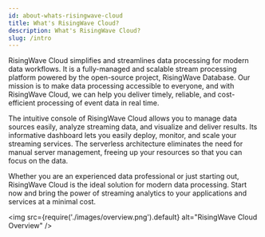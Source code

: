 ```yaml
---
id: about-whats-risingwave-cloud
title: What's RisingWave Cloud?
description: What's RisingWave Cloud?
slug: /intro
---
```


RisingWave Cloud simplifies and streamlines data processing for modern data workflows. It is a fully-managed and scalable stream processing platform powered by the open-source project, RisingWave Database. Our mission is to make data processing accessible to everyone, and with RisingWave Cloud, we can help you deliver timely, reliable, and cost-efficient processing of event data in real time.

The intuitive console of RisingWave Cloud allows you to manage data sources easily, analyze streaming data, and visualize and deliver results. Its informative dashboard lets you easily deploy, monitor, and scale your streaming services. The serverless architecture eliminates the need for manual server management, freeing up your resources so that you can focus on the data.

Whether you are an experienced data professional or just starting out, RisingWave Cloud is the ideal solution for modern data processing. Start now and bring the power of streaming analytics to your applications and services at a minimal cost.

<rollButton text="Quickstart" cloud="quickstart" block/>
<p></p>

<img
  src={require('./images/overview.png').default}
  alt="RisingWave Cloud Overview"
/>